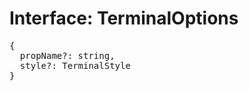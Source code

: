 # Interface: TerminalOptions

<pre>
{
  propName?: string,
  style?: <Ref to="./terminal-style">TerminalStyle</Ref>
}
</pre>
